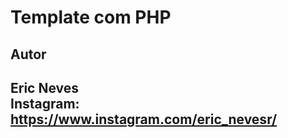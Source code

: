 Template com PHP
==========

Autor
----------
Eric Neves  
Instagram: https://www.instagram.com/eric_nevesr/
----
